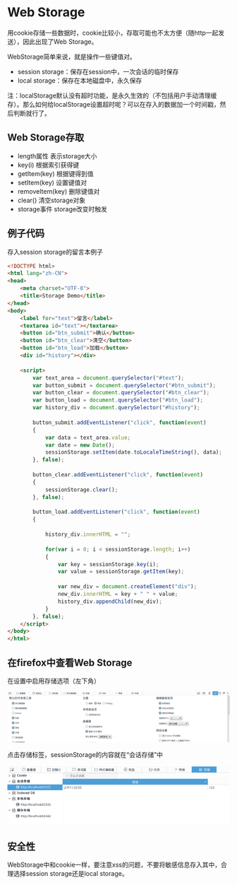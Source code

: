 # Web Storage

用cookie存储一些数据时，cookie比较小，存取可能也不太方便（随http一起发送），因此出现了Web Storage。

WebStorage简单来说，就是操作一些键值对。

* session storage：保存在session中，一次会话的临时保存
* local storage：保存在本地磁盘中，永久保存

注：localStorage默认没有超时功能，是永久生效的（不包括用户手动清理缓存）。那么如何给localStorage设置超时呢？可以在存入的数据加一个时间戳，然后判断就行了。

## Web Storage存取

* length属性 表示storage大小
* key(i) 根据索引获得键
* getItem(key) 根据键得到值
* setItem(key) 设置键值对
* removeItem(key) 删除键值对
* clear() 清空storage对象
* storage事件 storage改变时触发

## 例子代码

存入session storage的留言本例子
```html
<!DOCTYPE html>
<html lang="zh-CN">
<head>
	<meta charset="UTF-8">
	<title>Storage Demo</title>
</head>
<body>
	<label for="text">留言</label>
	<textarea id="text"></textarea>
	<button id="btn_submit">确认</button>
	<button id="btn_clear">清空</button>
	<button id="btn_load">加载</button>
	<div id="history"></div>

	<script>
		var text_area = document.querySelector("#text");
		var button_submit = document.querySelector("#btn_submit");
		var button_clear = document.querySelector("#btn_clear");
		var button_load = document.querySelector("#btn_load");
		var history_div = document.querySelector("#history");

		button_submit.addEventListener("click", function(event)
		{
			var data = text_area.value;
			var date = new Date();
			sessionStorage.setItem(date.toLocaleTimeString(), data);
		}, false);

		button_clear.addEventListener("click", function(event)
		{
			sessionStorage.clear();
		}, false);

		button_load.addEventListener("click", function(event)
		{

			history_div.innerHTML = "";

			for(var i = 0; i < sessionStorage.length; i++)
			{
				var key = sessionStorage.key(i);
				var value = sessionStorage.getItem(key);

				var new_div = document.createElement("div");
				new_div.innerHTML = key + " " + value;
				history_div.appendChild(new_div);
			}
		}, false);
	</script>
</body>
</html>
```

## 在firefox中查看Web Storage

在设置中启用存储选项（左下角）

![](res/1.png)

点击存储标签，sessionStorage的内容就在“会话存储”中

![](res/2.png)

## 安全性

WebStorage中和cookie一样，要注意xss的问题，不要将敏感信息存入其中，合理选择session storage还是local storage。
